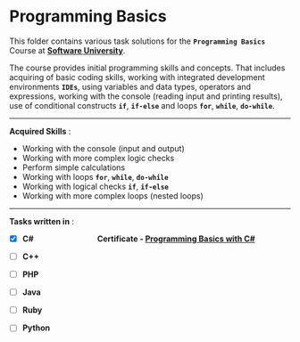 # Programming Basics

This folder contains various task solutions for the **`Programming Basics`** Course at **[Software University](https://softuni.bg/)**.

The course provides initial programming skills and concepts. That includes acquiring of basic coding skills, working with integrated development environments **`IDEs`**, using variables and data types, operators and expressions, working with the console (reading input and printing results), use of conditional constructs **`if`**, **`if-else`** and loops **`for`**, **`while`**, **`do-while`**.

---

**Acquired Skills** :
* Working with the console (input and output)
* Working with more complex logic checks
* Perform simple calculations
* Working with loops **`for`**, **`while`**, **`do-while`**
* Working with logical checks **`if`**, **`if-else`**
* Working with more complex loops (nested loops)

---

**Tasks written in** :
- [x] **C#** &nbsp;&nbsp;&nbsp;&nbsp;&nbsp;&nbsp;&nbsp;&nbsp;&nbsp;&nbsp;&nbsp;&nbsp;&nbsp;&nbsp;&nbsp;&nbsp;&nbsp;&nbsp;&nbsp;&nbsp;&nbsp;&nbsp;&nbsp;&nbsp;&nbsp;&nbsp;&nbsp; **Certificate - [Programming Basics with C#](https://softuni.bg/certificates/details/68527/2d31282e)**
- [ ] **C++**
- [ ] **PHP**
- [ ] **Java**
- [ ] **Ruby**
- [ ] **Python**


